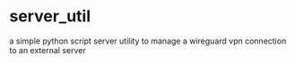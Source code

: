 # server_util

a simple python script server utility to manage a wireguard vpn connection to an external server
